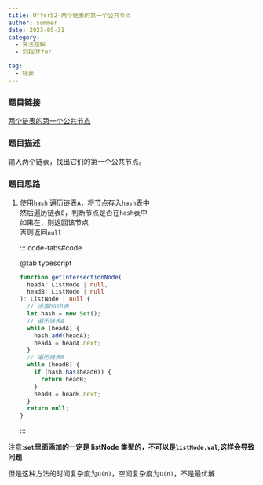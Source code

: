 ```yaml
---
title: Offer52-两个链表的第一个公共节点
author: summer
date: 2023-05-31
category:
  - 算法题解
  - 剑指Offer

tag:
  - 链表
---
```


### 题目链接

[两个链表的第一个公共节点](https://leetcode-cn.com/problems/liang-ge-lian-biao-de-di-yi-ge-gong-gong-jie-dian-lcof/)

### 题目描述

输入两个链表，找出它们的第一个公共节点。

### 题目思路

1. 使用`hash`
   遍历链表`A`，将节点存入`hash`表中  
   然后遍历链表`B`，判断节点是否在`hash`表中  
   如果在，则返回该节点  
   否则返回`null`

   ::: code-tabs#code

   @tab typescript

   ```typescript
   function getIntersectionNode(
     headA: ListNode | null,
     headB: ListNode | null
   ): ListNode | null {
     // 设置hash表
     let hash = new Set();
     // 遍历链表A
     while (headA) {
       hash.add(headA);
       headA = headA.next;
     }
     // 遍历链表B
     while (headB) {
       if (hash.has(headB)) {
         return headB;
       }
       headB = headB.next;
     }
     return null;
   }
   ```

   :::

注意:**`set`里面添加的一定是 listNode 类型的，不可以是`listNode.val`,这样会导致问题**

但是这种方法的时间复杂度为`O(n)`，空间复杂度为`O(n)`，不是最优解
